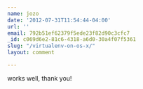 ```yaml
---
name: jozo
date: '2012-07-31T11:54:44-04:00'
url: ''
email: 792b51ef62379f5ede23f82d90c3cfc7
_id: c069d6e2-81c6-4318-a6d0-30a4f07f5361
slug: "/virtualenv-on-os-x/"
layout: comment

---
```


works well, thank you!
